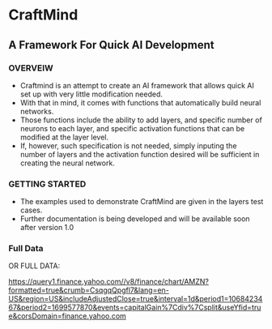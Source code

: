 # CraftMind
## A Framework For Quick AI Development
### OVERVEIW
- Craftmind is an attempt to create an AI framework that allows quick AI set up with very little modification needed. 
- With that in mind, it comes with functions that automatically build neural networks.
- Those functions include the ability to add layers, and specific number of neurons to each layer, and specific activation functions that can be modified at the layer level.
- If, however, such specification is not needed, simply inputing the number of layers and the activation function desired will be sufficient in creating the neural network.

### GETTING STARTED
- The examples used to demonstrate CraftMind are given in the layers test cases.
- Further documentation is being developed and will be available soon after version 1.0

### Full Data
OR
FULL DATA:

https://query1.finance.yahoo.com//v8/finance/chart/AMZN?formatted=true&crumb=CsqgqQpgfl7&lang=en-US&region=US&includeAdjustedClose=true&interval=1d&period1=1068423467&period2=1699577870&events=capitalGain%7Cdiv%7Csplit&useYfid=true&corsDomain=finance.yahoo.com

